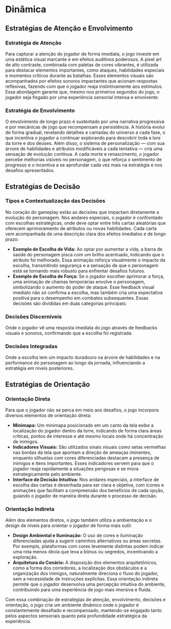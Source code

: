 # Dinâmica

## Estratégias de Atenção e Envolvimento

### Estratégia de Atenção
Para capturar a atenção do jogador de forma imediata, o jogo investe em uma estética visual marcante e em efeitos auditivos poderosos. A pixel art de alto contraste, combinada com paletas de cores vibrantes, é utilizada para destacar elementos importantes, como ataques, habilidades especiais e momentos críticos durante as batalhas. Esses elementos visuais são acompanhados por efeitos sonoros impactantes que acionam respostas reflexivas, fazendo com que o jogador reaja instintivamente aos estímulos. Essa abordagem garante que, mesmo nos primeiros segundos do jogo, o jogador seja fisgado por uma experiência sensorial intensa e envolvente.

### Estratégia de Envolvimento
O envolvimento de longo prazo é sustentado por uma narrativa progressiva e por mecânicas de jogo que recompensam a persistência. A história evolui de forma gradual, revelando detalhes e camadas do universo a cada fase, o que incentiva o jogador a continuar explorando para descobrir toda a lore da torre e dos deuses. Além disso, o sistema de personalização — com sua árvore de habilidades e atributos modificáveis a cada tentativa — cria uma sensação de evolução contínua. A cada morte e renascimento, o jogador percebe melhorias visíveis no personagem, o que reforça o sentimento de progresso e o incentiva a se aprofundar cada vez mais na estratégia e nos desafios apresentados.

## Estratégias de Decisão

### Tipos e Contextualização das Decisões
No coração do gameplay estão as decisões que impactam diretamente a evolução do personagem. Nos andares especiais, o jogador é confrontado com escolhas estratégicas, onde deve optar entre três cartas aleatórias que oferecem aprimoramento de atributos ou novas habilidades. Cada carta vem acompanhada de uma descrição clara dos efeitos imediatos e de longo prazo:
- **Exemplo de Escolha de Vida:** Ao optar por aumentar a vida, a barra de saúde do personagem pisca com um brilho acentuado, indicando que o atributo foi melhorado. Essa animação reforça visualmente o impacto da escolha, transmitindo segurança e a sensação de que o personagem está se tornando mais robusto para enfrentar desafios futuros.
- **Exemplo de Escolha de Força:** Se o jogador escolher aprimorar a força, uma animação de chamas temporárias envolve o personagem, simbolizando o aumento do poder de ataque. Esse feedback visual imediato não só confirma a escolha, mas também cria uma expectativa positiva para o desempenho em combates subsequentes.
Essas decisões são divididas em duas categorias principais:
### Decisões Discerníveis
Onde o jogador vê uma resposta imediata do jogo através de feedbacks visuais e sonoros, confirmando que a escolha foi registrada.
### Decisões Integradas
Onde a escolha tem um impacto duradouro na árvore de habilidades e na performance do personagem ao longo da jornada, influenciando a estratégia em níveis posteriores.

## Estratégias de Orientação

### Orientação Direta
Para que o jogador não se perca em meio aos desafios, o jogo incorpora diversos elementos de orientação direta:
- **Minimapa:** Um minimapa posicionado em um canto da tela exibe a localização do jogador dentro da torre, indicando de forma clara áreas críticas, pontos de interesse e até mesmo locais onde há concentração de inimigos.
- **Indicadores Visuais:** São utilizados sinais visuais como setas vermelhas nas bordas da tela que apontam a direção de ameaças iminentes, enquanto silhuetas com cores diferenciadas destacam a presença de inimigos e itens importantes. Esses indicadores servem para que o jogador reaja rapidamente a situações perigosas e se mova estrategicamente pelo ambiente.
- **Interface de Decisão Intuitiva:** Nos andares especiais, a interface de escolha das cartas é desenhada para ser clara e objetiva, com ícones e animações que facilitam a compreensão dos benefícios de cada opção, guiando o jogador de maneira direta durante o processo de decisão.

### Orientação Indireta
Além dos elementos diretos, o jogo também utiliza a ambientação e o design de níveis para orientar o jogador de forma mais sutil:
- **Design Ambiental e Iluminação:** O uso de cores e iluminação diferenciadas ajuda a sugerir caminhos alternativos ou áreas secretas. Por exemplo, plataformas com cores levemente distintas podem indicar uma rota menos óbvia que leva a bônus ou segredos, incentivando a exploração.
- **Arquitetura do Cenário:** A disposição dos elementos arquitetônicos, como a forma dos corredores, a localização dos obstáculos e a organização dos inimigos, naturalmente direciona o fluxo do jogador, sem a necessidade de instruções explícitas. Essa orientação indireta permite que o jogador desenvolva uma percepção intuitiva do ambiente, contribuindo para uma experiência de jogo mais imersiva e fluida.

Com essa combinação de estratégias de atenção, envolvimento, decisões e orientação, o jogo cria um ambiente dinâmico onde o jogador é constantemente desafiado e recompensado, mantendo-se engajado tanto pelos aspectos sensoriais quanto pela profundidade estratégica da experiência.
